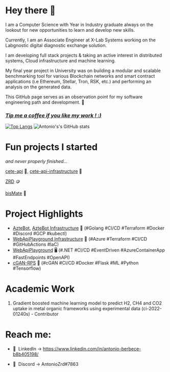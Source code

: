 # Hey there 👋
I am a Computer Science with Year in Industry graduate always on the lookout for new opportunities to learn and develop new skills. 

Currently, I am an Associate Engineer at X-Lab Systems working on the Labgnostic digital diagnostic exchange solution.

I am developing full stack projects & taking an active interest in distributed systems, Cloud infrastructure and machine learning.

My final year project in University was on building a modular and scalable benchmarking tool for various Blockchain networks and smart contract applications (i.e Ethereum, Stellar, Tron, RSK, etc.) and performing an analysis on the generated data.

This GitHub page serves as an observation point for my software engineering path and development. 🌟

### _[Tip me a coffee if you like my work ! :)](https://ko-fi.com/antonioberbece)_

[![Top Langs](https://github-readme-stats.vercel.app/api/top-langs/?username=RazvanBerbece&layout=donut&hide=javascript,html,css,scss)](https://github.com/RazvanBerbece/github-readme-stats)  ![Antonio's's GitHub stats](https://github-readme-stats.vercel.app/api?username=RazvanBerbece&show_icons=true)

# Fun projects I started
*and never properly finished...*

[cete-api](https://github.com/RazvanBerbece/cete-api) 🐬, [cete-api-infrastructure](https://github.com/RazvanBerbece/cete-api-infrastructure) 🏢

[ZRD](https://github.com/RazvanBerbece/ZRD) 🪙

[bisMate](https://github.com/RazvanBerbece/bisMate) 💼

# Project Highlights 
- [AzteBot](https://github.com/RazvanBerbece/Aztebot), [AzteBot Infrastructure](https://github.com/RazvanBerbece/Aztebot-Infrastructure) 🤖 (#Golang #CI/CD #Terraform #Docker #Discord #GCP #kubectl)
- [WebApiPlayground Infrastructure](https://github.com/RazvanBerbece/WebApiPlaygroundInfra) 🏢 (#Azure #Terraform #CI/CD #GitHubActions #IaC)
- [WebApiPlayground](https://github.com/RazvanBerbece/WebApiPlayground) 🖥️ (#.NET #CI/CD #EventDriven #AzureContainerApp #FastEndpoints #OpenAPI)
- [cGAN-RPS](https://github.com/RazvanBerbece/cGAN-RPS) 🧠 (#cGAN #CI/CD #Docker #Flask #ML #Python #Tensorflow)

# Academic Work
1. Gradient boosted machine learning model to predict H2,
CH4 and CO2 uptake in metal organic frameworks using
experimental data (ci-2022-01240s) - Contributor

# Reach me:
- 🔗&nbsp;&nbsp;LinkedIn -> https://www.linkedin.com/in/antonio-berbece-b8b405198/

- 🤖&nbsp;&nbsp;Discord -> AntonioZrd#7863

<!--
**RazvanBerbece/RazvanBerbece** is a ✨ _special_ ✨ repository because its `README.md` (this file) appears on your GitHub profile.

Here are some ideas to get you started:

- 🔭 I’m currently working on ...
- 🌱 I’m currently learning ...
- 👯 I’m looking to collaborate on ...
- 🤔 I’m looking for help with ...
- 💬 Ask me about ...
- 📫 How to reach me: ...
- 😄 Pronouns: ...
- ⚡ Fun fact: ...
-->
